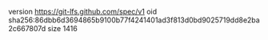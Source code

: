 version https://git-lfs.github.com/spec/v1
oid sha256:86dbb6d3694865b9100b77f4241401ad3f813d0bd9025719dd8e2ba2c667807d
size 1416

